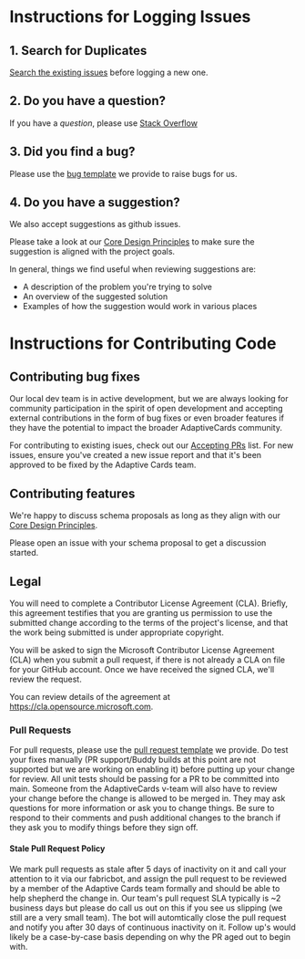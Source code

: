 # Instructions for Logging Issues

## 1. Search for Duplicates
[Search the existing issues](https://github.com/Microsoft/AdaptiveCards/issues?utf8=%E2%9C%93&q=is%3Aissue) before logging a new one.

## 2. Do you have a question?
If you have a *question*, please use [Stack Overflow](https://stackoverflow.com/questions/tagged/adaptive-cards)

## 3. Did you find a bug?
Please use the [bug template](https://github.com/microsoft/AdaptiveCards/issues/new?assignees=&labels=Bug&template=bug_report.md&title=%5BPlatform%5D%5BBroad+Issue+Category+if+applicable+%28eg+Accessibility%29%5D+%5BBug+Title%5D) we provide to raise bugs for us. 
 
## 4. Do you have a suggestion?
We also accept suggestions as github issues. 

Please take a look at our [Core Design Principles](https://docs.microsoft.com/en-us/adaptive-cards/#core-design-principles) to make sure the suggestion is aligned with the project goals.

In general, things we find useful when reviewing suggestions are:
* A description of the problem you're trying to solve
* An overview of the suggested solution
* Examples of how the suggestion would work in various places

# Instructions for Contributing Code

## Contributing bug fixes

Our local dev team is in active development, but we are always looking for community participation in the spirit of open development and accepting external contributions in the form of bug fixes or even broader features if they have the potential to impact the broader AdaptiveCards community.

For contributing to existing isues, check out our [Accepting PRs](https://github.com/microsoft/AdaptiveCards/labels/Accepting%20PRs) list. For new issues, ensure you've created a new issue report and that it's been approved to be fixed by the Adaptive Cards team. 

## Contributing features

We're happy to discuss schema proposals as long as they align with our [Core Design Principles](http://adaptivecards.io/documentation/#about-overview). 

Please open an issue with your schema proposal to get a discussion started.

## Legal

You will need to complete a Contributor License Agreement (CLA). Briefly, this agreement testifies that you are granting us permission to use the submitted change according to the terms of the project's license, and that the work being submitted is under appropriate copyright.

You will be asked to sign the Microsoft Contributor License Agreement (CLA) when you submit a pull request, if there is 
not already a CLA on file for your GitHub account. Once we have received the signed CLA, we'll review the request. 

You can review details of the agreement at https://cla.opensource.microsoft.com.

### Pull Requests
For pull requests, please use the [pull request template](https://github.com/microsoft/AdaptiveCards/blob/main/.github/pull_request_template.md) we provide. Do test your fixes manually (PR support/Buddy builds at this point are not supported but we are working on enabling it) before putting up your change for review. All unit tests should be passing for a PR to be committed into main. Someone from the AdaptiveCards v-team will also have to review your change before the change is allowed to be merged in. They may ask questions for more information or ask you to change things. Be sure to respond to their comments and push additional changes to the branch if they ask you to modify things before they sign off.

#### Stale Pull Request Policy
We mark pull requests as stale after 5 days of inactivity on it and call your attention to it via our fabricbot, and assign the pull request to be reviewed by a member of the Adaptive Cards team formally and should be able to help shepherd the change in. Our team's pull request SLA typically is ~2 business days but please do call us out on this if you see us slipping (we still are a very small team). The bot will automtically close the pull request and notify you after 30 days of continuous inactivity on it. Follow up's would likely be a case-by-case basis depending on why the PR aged out to begin with.
